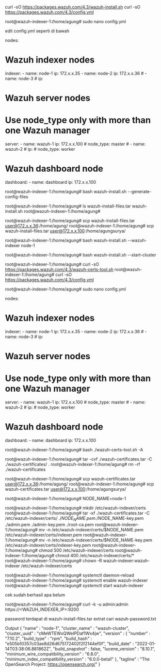 curl -sO https://packages.wazuh.com/4.3/wazuh-install.sh
curl -sO https://packages.wazuh.com/4.3/config.yml

root@wazuh-indexer-1:/home/agung# sudo nano config.yml

edit config.yml seperti di bawah

nodes:
  # Wazuh indexer nodes
  indexer:
    - name: node-1
      ip: 172.x.x.35
    - name: node-2
      ip: 172.x.x.36
    # - name: node-3
    #   ip: <indexer-node-ip>

  # Wazuh server nodes
  # Use node_type only with more than one Wazuh manager
  server:
    - name: wazuh-1
      ip: 172.x.x.100
    # node_type: master
    # - name: wazuh-2
    #   ip: <wazuh-manager-ip>
    # node_type: worker

  # Wazuh dashboard node
  dashboard:
    - name: dashboard
      ip: 172.x.x.100




root@wazuh-indexer-1:/home/agung# bash wazuh-install.sh --generate-config-files




root@wazuh-indexer-1:/home/agung# ls
wazuh-install-files.tar  wazuh-install.sh
root@wazuh-indexer-1:/home/agung#



root@wazuh-indexer-1:/home/agung# scp wazuh-install-files.tar user@172.x.x.36:/home/agung/
root@wazuh-indexer-1:/home/agung# scp wazuh-install-files.tar user@172.x.x.100:/home/agungsurya/



root@wazuh-indexer-1:/home/agung# bash wazuh-install.sh --wazuh-indexer node-1


root@wazuh-indexer-1:/home/agung# bash wazuh-install.sh --start-cluster


root@wazuh-indexer-1:/home/agung# curl -sO https://packages.wazuh.com/4.3/wazuh-certs-tool.sh
root@wazuh-indexer-1:/home/agung# curl -sO https://packages.wazuh.com/4.3/config.yml




root@wazuh-indexer-1:/home/agung# sudo nano config.yml

nodes:
  # Wazuh indexer nodes
  indexer:
    - name: node-1
      ip: 172.x.x.35
    - name: node-2
      ip: 172.x.x.36
    # - name: node-3
    #   ip: <indexer-node-ip>

  # Wazuh server nodes
  # Use node_type only with more than one Wazuh manager
  server:
    - name: wazuh-1
      ip: 172.x.x.100
    # node_type: master
    # - name: wazuh-2
    #   ip: <wazuh-manager-ip>
    # node_type: worker

  # Wazuh dashboard node
  dashboard:
    - name: dashboard
      ip: 172.x.x.100




root@wazuh-indexer-1:/home/agung# bash ./wazuh-certs-tool.sh -A


root@wazuh-indexer-1:/home/agung# tar -cvf ./wazuh-certificates.tar -C ./wazuh-certificates/ .
root@wazuh-indexer-1:/home/agung# rm -rf ./wazuh-certificates



root@wazuh-indexer-1:/home/agung# scp wazuh-certificates.tar user@172.x.x.36:/home/agung/
root@wazuh-indexer-1:/home/agung# scp wazuh-certificates.tar user@172.x.x.100:/home/agungsurya/



root@wazuh-indexer-1:/home/agung# NODE_NAME=node-1

root@wazuh-indexer-1:/home/agung# mkdir /etc/wazuh-indexer/certs
root@wazuh-indexer-1:/home/agung# tar -xf ./wazuh-certificates.tar -C /etc/wazuh-indexer/certs/ ./$NODE_NAME.pem ./$NODE_NAME-key.pem ./admin.pem ./admin-key.pem ./root-ca.pem
root@wazuh-indexer-1:/home/agung# mv -n /etc/wazuh-indexer/certs/$NODE_NAME.pem /etc/wazuh-indexer/certs/indexer.pem
root@wazuh-indexer-1:/home/agung# mv -n /etc/wazuh-indexer/certs/$NODE_NAME-key.pem /etc/wazuh-indexer/certs/indexer-key.pem
root@wazuh-indexer-1:/home/agung# chmod 500 /etc/wazuh-indexer/certs
root@wazuh-indexer-1:/home/agung# chmod 400 /etc/wazuh-indexer/certs/*
root@wazuh-indexer-1:/home/agung# chown -R wazuh-indexer:wazuh-indexer /etc/wazuh-indexer/certs




root@wazuh-indexer-1:/home/agung# systemctl daemon-reload
root@wazuh-indexer-1:/home/agung# systemctl enable wazuh-indexer
root@wazuh-indexer-1:/home/agung# systemctl start wazuh-indexer


cek sudah berhasil apa belum

root@wazuh-indexer-1:/home/agung# curl -k -u admin:admin https://<WAZUH_INDEXER_IP>:9200

password terdapat di wazuh-install-files.tar extrat cari wazuh-password.txt


Output
{
  "name" : "node-1",
  "cluster_name" : "wazuh-cluster",
  "cluster_uuid" : "cMeWTEWxQWeIPDaf1Wx4jw",
  "version" : {
    "number" : "7.10.2",
    "build_type" : "rpm",
    "build_hash" : "e505b10357c03ae8d26d675172402f2f2144ef0f",
    "build_date" : "2022-01-14T03:38:06.881862Z",
    "build_snapshot" : false,
    "lucene_version" : "8.10.1",
    "minimum_wire_compatibility_version" : "6.8.0",
    "minimum_index_compatibility_version" : "6.0.0-beta1"
  },
  "tagline" : "The OpenSearch Project: https://opensearch.org/"
}







